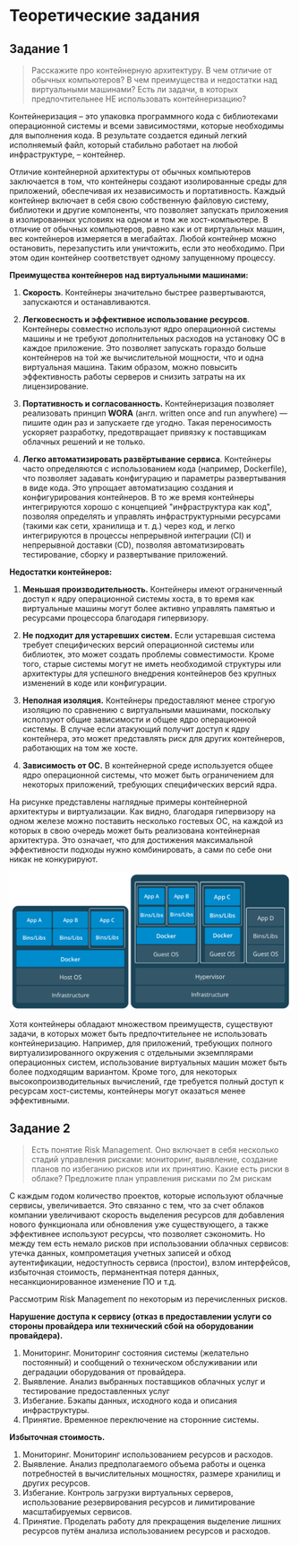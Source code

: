 # Теоретические задания

## Задание 1

> Расскажите про контейнерную архитектуру. В чем отличие от обычных компьютеров? В чем преимущества и недостатки над виртуальными машинами? Есть ли задачи, в которых предпочтительнее НЕ использовать контейнеризацию?

Контейнеризация – это упаковка программного кода с библиотеками операционной системы и всеми зависимостями, которые необходимы для выполнения кода. В результате создается единый легкий исполняемый файл, который стабильно работает на любой инфраструктуре, – контейнер.

Отличие контейнерной архитектуры от обычных компьютеров заключается в том, что контейнеры создают изолированные среды для приложений, обеспечивая их независимость и портативность. Каждый контейнер включает в себя свою собственную файловую систему, библиотеки и другие компоненты, что позволяет запускать приложения в изолированных условиях на одном и том же хост-компьютере. В отличие от обычных компьютеров, равно как и от виртуальных машин, вес контейнеров измеряется в мегабайтах. Любой контейнер можно остановить, перезапустить или уничтожить, если это необходимо. При этом один контейнер соответствует одному запущенному процессу.

**Преимущества контейнеров над виртуальными машинами:**

1. **Скорость**. Контейнеры значительно быстрее развертываются, запускаются и останавливаются.

2. **Легковесность и эффективное использование ресурсов**. Контейнеры совместно используют ядро операционной системы машины и не требуют дополнительных расходов на установку ОС в каждое приложение. Это позволяет запускать гораздо больше контейнеров на той же вычислительной мощности, что и одна виртуальная машина. Таким образом, можно повысить эффективность работы серверов и снизить затраты на их лицензирование.

3. **Портативность и согласованность.** Контейнеризация позволяет реализовать принцип **WORA** (англ. written once and run anywhere) — пишите один раз и запускаете где угодно. Такая переносимость ускоряет разработку, предотвращает привязку к поставщикам облачных решений и не только.

4. **Легко автоматизировать развёртывание сервиса**. Контейнеры часто определяются с использованием кода (например, Dockerfile), что позволяет задавать конфигурацию и параметры развертывания в виде кода. Это упрощает автоматизацию создания и конфигурирования контейнеров. В то же время контейнеры интегрируются хорошо с концепцией "инфраструктура как код", позволяя определять и управлять инфраструктурными ресурсами (такими как сети, хранилища и т. д.) через код, и легко интегрируются в процессы непрерывной интеграции (CI) и непрерывной доставки (CD), позволяя автоматизировать тестирование, сборку и развертывание приложений.


**Недостатки контейнеров:**

1. **Меньшая производительность.** Контейнеры имеют ограниченный доступ к ядру операционной системы хоста, в то время как виртуальные машины могут более активно управлять памятью и ресурсами процессора благодаря гипервизору.

2. **Не подходит для устаревших систем.** Если устаревшая система требует специфических версий операционной системы или библиотек, это может создать проблемы совместимости. Кроме того, старые системы могут не иметь необходимой структуры или архитектуры для успешного внедрения контейнеров без крупных изменений в коде или конфигурации.

3. **Неполная изоляция.** Контейнеры предоставляют менее строгую изоляцию по сравнению с виртуальными машинами, поскольку исползуют общие зависимости и общее ядро операционной системы. В случае если атакующий получит доступ к ядру контейнера, это может представлять риск для других контейнеров, работающих на том же хосте.

4. **Зависимость от ОС.** В контейнерной среде используется общее ядро операционной системы, что может быть ограничением для некоторых приложений, требующих специфических версий ядра.

На рисунке представлены наглядные примеры контейнерной архитектуры и виртуализации. Как видно, благодаря гипервизору на одном железе можно поставить несколько гостевых ОС, на каждой из которых в свою очередь может быть реализована контейнерная архитектура. Это означает, что для достижения максимальной эффективности подходы нужно комбинировать, а сами по себе они никак не конкурируют.

![Пример контейнерной архитектуры и виртуализации](./container_vm.png)

Хотя контейнеры обладают множеством преимуществ, существуют задачи, в которых может быть предпочтительнее не использовать контейнеризацию. Например, для приложений, требующих полного виртуализированного окружения с отдельными экземплярами операционных систем, использование виртуальных машин может быть более подходящим вариантом. Кроме того, для некоторых высокопроизводительных вычислений, где требуется полный доступ к ресурсам хост-системы, контейнеры могут оказаться менее эффективными.

## Задание 2

> Есть понятие Risk Management. Оно включает в себя несколько стадий управления рисками: мониторинг, выявление, создание планов по избеганию рисков или их принятию.
Какие есть риски в облаке? Предложите план управления рисками по 2м рискам

С каждым годом количество проектов, которые используют облачные сервисы, увеличивается. Это связанно с тем, что за счет облаков компании увеличивают скорость выделения ресурсов для добавления нового функционала или обновления уже существующего, а также эффективнее используют ресурсы, что позволяет сэкономить. Но между тем есть немало рисков при использовании облачных сервисов: утечка данных, компрометация учетных записей и обход аутентификации, недоступность сервиса (простои), взлом интерфейсов, избыточная стоимость, перманентная потеря данных, несанкционированное изменение ПО и т.д.

Рассмотрим Risk Management по некоторым из перечисленных рисков.

**Нарушение доступа к сервису (отказ в предоставлении услуги со стороны провайдера или технический сбой на оборудовании провайдера).**

1. Мониторинг. Мониторинг состояния системы (желательно постоянный) и сообщений о техническом обслуживании или деградации оборудования от провайдера.
2. Выявление. Анализ выбранных поставщиков облачных услуг и тестирование предоставленных услуг 
3. Избегание. Бэкапы данных, исходного кода и описания инфраструктуры.
4. Принятие. Временное переключение на сторонние системы.
    
**Избыточная стоимость.**

1. Мониторинг. Мониторинг использованием ресурсов и расходов.
2. Выявление. Анализ предполагаемого объема работы и оценка потребностей в вычислительных мощностях, размере хранилищ и других ресурсов. 
3. Избегание. Контроль загрузки виртуальных серверов, использование резервирования ресурсов и лимитирование масштабируемых сервисов.  
4. Принятие. Проделать работу для прекращения выделение лишних ресурсов путём анализа использованием ресурсов и расходов.